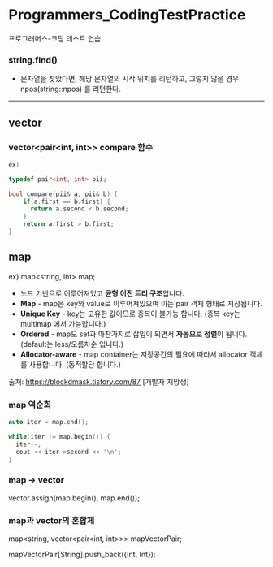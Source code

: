 # Programmers_CodingTestPractice
프로그래머스-코딩 테스트 연습

### string.find()

- 문자열을 찾았다면, 해당 문자열의 시작 위치를 리턴하고, 그렇지 않을 경우 npos(string::npos) 를 리턴한다.

---

## vector

### vector<pair<int, int>> compare 함수

```c++
ex)

typedef pair<int, int> pii;

bool compare(pii& a, pii& b) {
    if(a.first == b.first) {
      return a.second < b.second;
    }
    return a.first > b.first;
}
```

## map

ex) map<string, int> map;

- 노드 기반으로 이루어져있고 **균형 이진 트리 구조**입니다.
- **Map** - map은 key와 value로 이루어져있으며 이는 pair 객체 형태로 저장됩니다.
- **Unique Key** - key는 고유한 값이므로 중복이 불가능 합니다. (중복 key는 multimap 에서 가능합니다.)
- **Ordered** - map도 set과 마찬가지로 삽입이 되면서 **자동으로 정렬**이 됩니다. (default는 less/오름차순 입니다.)
- **Allocator-aware** - map container는 저장공간의 필요에 따라서 allocator 객체를 사용합니다. (동적할당 합니다.)

출처: https://blockdmask.tistory.com/87 [개발자 지망생]

### map 역순회

```c++
auto iter = map.end(); 

while(iter != map.begin()) { 
  iter--; 
  cout << iter->second << '\n'; 
}

```

### map -> vector

vector.assign(map.begin(), map.end());

### map과 vector의 혼합체

map<string, vector<pair<int, int>>> mapVectorPair;

mapVectorPair[String].push_back({Int, Int});

